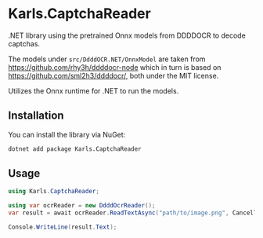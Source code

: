 # Karls.CaptchaReader

.NET library using the pretrained Onnx models from DDDDOCR to decode captchas.

The models under `src/DdddOCR.NET/OnnxModel` are taken from
<https://github.com/rhy3h/ddddocr-node> which in turn is based on
<https://github.com/sml2h3/ddddocr/>, both under the MIT license.

Utilizes the Onnx runtime for .NET to run the models.

## Installation

You can install the library via NuGet:

```bash
dotnet add package Karls.CaptchaReader
```

## Usage

```csharp
using Karls.CaptchaReader;

using var ocrReader = new DdddOcrReader();
var result = await ocrReader.ReadTextAsync("path/to/image.png", CancellationToken.None);

Console.WriteLine(result.Text);
```
